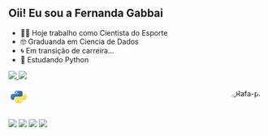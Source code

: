 ## Oii! Eu sou a Fernanda Gabbai

- 🏋️‍♀️ Hoje trabalho como Cientista do Esporte
- 🤓 Graduanda em Ciencia de Dados
- 🌀 Em transição de carreira...
- 🐍 Estudando Python

<div>
  <a href="https://github.com/fergabbai">
  <img height="180cm" src="https://github-readme-stats.vercel.app/api?username=fergabbai&show_icons=true&theme=dracula&include_all_commits=true&count_private=true"/>
  <img height="180cm" src="https://github-readme-stats.vercel.app/api/top-langs/?username=fergabbai&layout=compact&langs_count=16&theme=dracula"/>
</div>
  
  <div style="display: inline_block"><br>
  <img align="center" alt="Rafa-Python" height="30" width="40" src="https://raw.githubusercontent.com/devicons/devicon/master/icons/python/python-original.svg">
  <img align="right" alt="Rafa-pic" height="150" style="border-radius:50px;" src="https://i.picasion.com/pic92/dd22f8c2b1e1b86109cb2675d788f207.gif">
</div>
 
 ## 
  
<div> 
  <a href="https://www.linkedin.com/in/fernanda-gabbai/" target="_blank"><img src="https://img.shields.io/badge/-LinkedIn-%230077B5?style=for-the-badge&logo=linkedin&logoColor=white" target="_blank"></a> 
  <a href = "mailto:fegabbai@gmail.com"><img src="https://img.shields.io/badge/-Gmail-%23333?style=for-the-badge&logo=gmail&logoColor=white" target="_blank"></a>
  <a href="https://www.instagram.com/fergabbai/" target="_blank"><img src="https://img.shields.io/badge/-Instagram-%23E4405F?style=for-the-badge&logo=instagram&logoColor=white" target="_blank"></a>
  <a href="https://wa.me/message/ITFFMQTQZI7ED1" target="_blank"><img src="https://img.shields.io/badge/WhatsApp-25D366?style=for-the-badge&logo=whatsapp&logoColor=white" target="_blank"></a>
        
</div>
